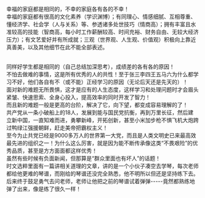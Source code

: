 幸福的家庭都是相同的，不幸的家庭各有各的不幸！<br>
幸福的家庭都有很高的文化素养（学识渊博）；有同理心、情感细腻、互相尊重、懂经济学、社会学（人与关系）等、参透诸多处世技巧（情商高）；拥有丰富且水准较高的技能（智商高，每小时工作薪酬较高、时间充裕、财务自由、无较大经济压力）；有文艺爱好并有所成就；三观（世界观、人生观、价值观）积极向上靠近真善美，以及其他细节在此不能全部表述。<br><br>

同样好学生都是相同的（自己总结加深思考），成绩差的各有各的原因！<br>
不怕去做难的事情，这是所有优秀的人的共性！至于张三李四王五马六为什么都学习不好，他们各自有不（或不能）正经学习的原因（无论后天还是先天的）！<br>
面对新的难题无所畏惧，这才是应有的人生态度，这样学习和处理问题时才会眉头紧皱、快速思索、全身心投入，提高效率的同时开发了智力！<br>
而且新的难题一般是更高的台阶，解决了它，向下望，都变成容易理解的了！<br>
共产党从一条小破船上的18人，发展到能与国民党抗衡，再到万里长征，然后建立新中国，一直知难而进，勇攀新峰，开拓创新，甚至小米加步枪不惧飞机大炮跨过鸭绿江强援朝鲜，赶走美帝把霸权主义！<br>
至今为止共党已经是9000多万人的世界第一大党，而且是人类文明史已来最高效最先进的组织之一！为什么这么厉害，就是因为能不断传承像这类“不畏艰险”的优秀品质，甚至是方方面面都这样优秀！<br>
虽然有些时候有负面新闻，但那算是“群众里面也有坏人”的话题！<br>
时文选粹里面有一篇讲相关道理的文章，讲的是一个小伙子凑空去学琴，每次老师都给他更难的琴谱，而刚给的琴谱还没完全熟悉，他不明所以但还是坚持练下去。<br>
后来终于鼓足勇气去问老师，老师让他把之前的琴谱试着弹弹-----竟然都熟练地弹了出来，像是练了很久一样！<br>